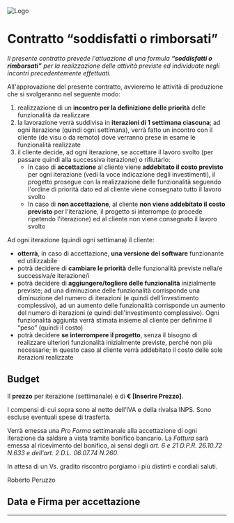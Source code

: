 ![Logo](http://www.extrategy.net/themes/custom/extrategy/img/logo-extrategy.svg)

# Contratto “soddisfatti o rimborsati”

*Il presente contratto prevede l'attuazione di una formula **“soddisfatti o rimborsati”** per la realizzazione delle attività previste ed individuate negli incontri precedentemente effettuati.*

All'approvazione del presente contratto, avvieremo le attività di produzione che si svolgeranno nel seguente modo:

1. realizzazione di un **incontro per la definizione delle priorità** delle funzionalità da realizzare
2. la lavorazione verrà suddivisa in **iterazioni di 1 settimana ciascuna**; ad ogni iterazione (quindi ogni settimana), verrà fatto un incontro con il cliente (de visu o da remoto) dove verranno prese in esame le funzionalità realizzate
3. il cliente decide, ad ogni iterazione, se accettare il lavoro svolto (per passare quindi alla successiva iterazione)  o rifiutarlo:
    * In caso di **accettazione** al cliente viene **addebitato il costo previsto** per ogni iterazione (vedi la voce indicazione degli investimenti), il progetto prosegue con la realizzazione delle funzionalità seguendo l'ordine di priorità dato ed al cliente viene consegnato tutto il lavoro svolto
    * In caso di **non accettazione**, al cliente **non viene addebitato il costo previsto** per l'iterazione, il progetto si interrompe (o procede ripetendo l'iterazione) ed al cliente non viene consegnato il lavoro svolto

Ad ogni iterazione (quindi ogni settimana) il cliente:

* **otterrà**, in caso di accettazione, **una versione del software** funzionante ed utilizzabile
* potrà decidere di **cambiare le priorità** delle funzionalità previste nella/e successiva/e iterazione/i
* potrà decidere di **aggiungere/togliere delle funzionalità** inizialmente previste; ad una diminuzione delle funzionalità corrisponde una diminuzione del numero di iterazioni (e quindi dell'investimento complessivo), ad un aumento delle funzionalità corrisponde un aumento del numero di iterazioni (e quindi dell'investimento complessivo). Ogni funzionalità aggiunta verrà stimata insieme al cliente per definirne il “peso” (quindi il costo)
* potrà decidere **se interrompere il progetto**, senza il bisogno di realizzare ulteriori funzionalità inizialmente previste, perché non più necessarie; in questo caso al cliente verrà addebitato il costo delle sole iterazioni realizzate

## Budget

Il **prezzo** per iterazione (settimanale) è di **€ [Inserire Prezzo]**.

I compensi di cui sopra sono al netto dell’IVA e della rivalsa INPS. Sono escluse eventuali spese di trasferta.

Verrà emessa una *Pro Forma* settimanale alla accettazione di ogni iterazione da saldare a vista tramite bonifico bancario. La *Fattura* sarà emessa al ricevimento del bonifico, ai sensi degli *art. 6 e 21 D.P.R. 26.10.72 N.633 e dell'art. 2 D.L. 06.07.74 N.260*.

In attesa di un Vs. gradito riscontro porgiamo i più distinti e cordiali saluti.

Roberto Peruzzo

Data e Firma per accettazione
---


---



